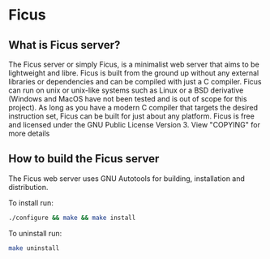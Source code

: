 # Ficus

## What is Ficus server?

The Ficus server or simply Ficus,
is a minimalist web server that aims to be lightweight and libre.
Ficus is built from the ground up without any external libraries
or dependencies and can be compiled with just a C compiler.
Ficus can run on unix or unix-like systems
such as Linux or a BSD derivative
(Windows and MacOS have not been tested and is out of scope for this project).
As long as you have a modern C compiler that targets the desired instruction set,
Ficus can be built for just about any platform.
Ficus is free and licensed under the GNU Public License Version 3.
View "COPYING" for more details

## How to build the Ficus server

The Ficus web server uses GNU Autotools for building, installation and distribution.

To install run:

```sh
./configure && make && make install
```

To uninstall run:

```sh
make uninstall
```
